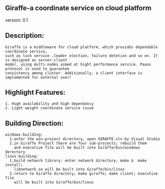 Giraffe-a coordinate service on cloud platform
---------------------
version:  0.1

Description:
---------------------
    Giraffe is a middleware for cloud platform, which provides dependable coordinate service,
    such as lock service ,leader election, failure detetion and so on. It is designed as server-client 
    model, using multi-nodes aimed at hight performance service. Paxos protocol is used to guarantee 
    consistency among cluster. Additionally, a client interface is implemented for external user!
    
Highlight Features:
----------------------
    1. High availability and high dependancy
    2. Light weight coordinate service issue

Building Direction:
----------------------
    windows-building:
      1.enter the win-project directory, open GIRAFFE.sln by Visual Studio
      2.in Giraffe Project there are four sub-projects; rebuild them 
        and executive file will be built into Giraffe/bin/windows derectory
    linux-building:
      1.build network library: enter network directory; make &  make install;
        libnetwork.so will be built into Giraffe/bin/linux
      2.return to Giraffe directory; make giraffe; make client; executive file 
        will be built into Giraffe/bin/linux